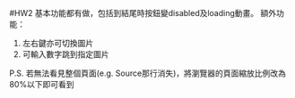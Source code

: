 #HW2
基本功能都有做，包括到結尾時按鈕變disabled及loading動畫。
額外功能：
1. 左右鍵亦可切換圖片
1. 可輸入數字跳到指定圖片

P.S. 若無法看見整個頁面(e.g. Source那行消失)，將瀏覽器的頁面縮放比例改為80%以下即可看到
